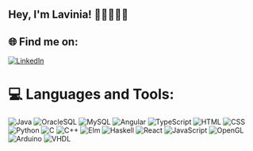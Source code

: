 <!--![](https://github.com/Lavg21/Lavg21/blob/main/header.gif) -->
## Hey, I'm Lavinia! 👋🏻👩🏻‍💻

## 🌐 Find me on:
[![LinkedIn](https://img.shields.io/badge/LinkedIn-%230077B5.svg?logo=linkedin&logoColor=white)](https://linkedin.com/in/lavinia-gavrilescu-47b624256) 

# 💻 Languages and Tools:
![Java](https://img.shields.io/badge/-Java-blueviolet) ![OracleSQL](https://img.shields.io/badge/-OracleSQL-salmon) ![MySQL](https://img.shields.io/badge/-MySQL-rosybrown) ![Angular](https://img.shields.io/badge/-Angular-blue) ![TypeScript](https://img.shields.io/badge/-TypeScript-red) ![HTML](https://img.shields.io/badge/-HTML-darkolivegreen) ![CSS](https://img.shields.io/badge/-CSS-seagreen) ![Python](https://img.shields.io/badge/-Python-royalblue) ![C](https://img.shields.io/badge/C-orange) ![C++](https://img.shields.io/badge/-C++-greenyellow) ![Elm](https://img.shields.io/badge/-Elm-forestgreen) ![Haskell](https://img.shields.io/badge/-Haskell-pink) ![React](https://img.shields.io/badge/-React-purple) ![JavaScript](https://img.shields.io/badge/-JavaScript-palegreen) ![OpenGL](https://img.shields.io/badge/-OpenGL-darkred) ![Arduino](https://img.shields.io/badge/-Arduino-crimson) ![VHDL](https://img.shields.io/badge/-VHDL-darkslateblue)

<!-- ![](https://github.com/Lavg21/Lavg21/blob/main/giphy.webp) --?

# 📊 GitHub Stats:
<!--![](https://github-readme-stats.vercel.app/api?username=Lavg21&theme=nightowl&hide_border=false&include_all_commits=true&count_private=true)<br/> -->
<!-- ![](https://github-readme-stats.vercel.app/api/top-langs/?username=Lavg21&theme=nightowl&hide_border=false&include_all_commits=true&count_private=true&layout=compact) -->
<!--
---
[![](https://visitcount.itsvg.in/api?id=Lavg21&icon=8&color=6)](https://visitcount.itsvg.in) -->

<!-- Proudly created with GPRM ( https://gprm.itsvg.in ) -->
